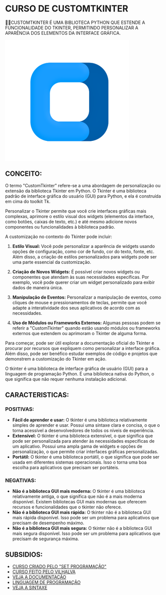 # CURSO DE CUSTOMTKINTER
👨‍⚖️CUSTOMTKINTER É UMA BIBLIOTECA PYTHON QUE ESTENDE A FUNCIONALIDADE DO TKINTER, PERMITINDO PERSONALIZAR A APARÊNCIA DOS ELEMENTOS DA INTERFACE GRÁFICA.

<img src="FOTO.png" align="center" width="400"> <br>

## CONCEITO:
O termo "CustomTkinter" refere-se a uma abordagem de personalização ou extensão da biblioteca Tkinter em Python. O Tkinter é uma biblioteca padrão de interface gráfica do usuário (GUI) para Python, e ela é construída em cima do toolkit Tk.

Personalizar o Tkinter permite que você crie interfaces gráficas mais complexas, aprimore o estilo visual dos widgets (elementos da interface, como botões, caixas de texto, etc.) e até mesmo adicione novos componentes ou funcionalidades à biblioteca padrão.

A customização no contexto do Tkinter pode incluir:

1. **Estilo Visual:**
   Você pode personalizar a aparência de widgets usando opções de configuração, como cor de fundo, cor do texto, fonte, etc. Além disso, a criação de estilos personalizados para widgets pode ser uma parte essencial da customização.

2. **Criação de Novos Widgets:**
   É possível criar novos widgets ou componentes que atendam às suas necessidades específicas. Por exemplo, você pode querer criar um widget personalizado para exibir dados de maneira única.

3. **Manipulação de Eventos:**
   Personalizar a manipulação de eventos, como cliques de mouse e pressionamentos de teclas, permite que você adapte a interatividade dos seus aplicativos de acordo com as necessidades.

4. **Uso de Módulos ou Frameworks Externos:**
   Algumas pessoas podem se referir a "CustomTkinter" quando estão usando módulos ou frameworks externos que estendem ou aprimoram o Tkinter de alguma forma.

Para começar, pode ser útil explorar a documentação oficial do Tkinter e procurar por recursos que expliquem como personalizar a interface gráfica. Além disso, pode ser benéfico estudar exemplos de código e projetos que demonstrem a customização do Tkinter em ação.

O tkinter é uma biblioteca de interface gráfica de usuário (GUI) para a linguagem de programação Python. É uma biblioteca nativa do Python, o que significa que não requer nenhuma instalação adicional.

## CARACTERISTICAS:
### POSITIVAS:
* **Fácil de aprender e usar:** O tkinter é uma biblioteca relativamente simples de aprender e usar. Possui uma sintaxe clara e concisa, o que o torna acessível a desenvolvedores de todos os níveis de experiência.
* **Extensível:** O tkinter é uma biblioteca extensível, o que significa que pode ser personalizada para atender às necessidades específicas de um aplicativo. Possui uma ampla gama de widgets e opções de personalização, o que permite criar interfaces gráficas personalizadas.
* **Portátil:** O tkinter é uma biblioteca portátil, o que significa que pode ser usada em diferentes sistemas operacionais. Isso o torna uma boa escolha para aplicativos que precisam ser portáteis.

### NEGATIVAS:
* **Não é a biblioteca GUI mais moderna:** O tkinter é uma biblioteca relativamente antiga, o que significa que não é a mais moderna disponível. Existem bibliotecas GUI mais modernas que oferecem recursos e funcionalidades que o tkinter não oferece.
* **Não é a biblioteca GUI mais rápida:** O tkinter não é a biblioteca GUI mais rápida disponível. Isso pode ser um problema para aplicativos que precisam de desempenho máximo.
* **Não é a biblioteca GUI mais segura:** O tkinter não é a biblioteca GUI mais segura disponível. Isso pode ser um problema para aplicativos que precisam de segurança máxima.

## SUBSIDIOS:
- [CURSO CRIADO PELO "SET PROGRAMAÇÃO"](https://youtube.com/playlist?list=PL6KTZQDPGs5gZYtK9YblxA-Te9wQM8mdb&si=57TCJnH5rxLg1gNy)
- [CURSO FEITO PELO VILHALVA](https://github.com/VILHALVA)
- [VEJA A DOCUMENTAÇÃO](https://github.com/TomSchimansky/CustomTkinter)
- [LINGUAGEM DE PROGRAMAÇÃO](https://github.com/VILHALVA/CURSO-DE-PYTHON)
- [VEJA A SINTAXE](./SINTAXE.md)


